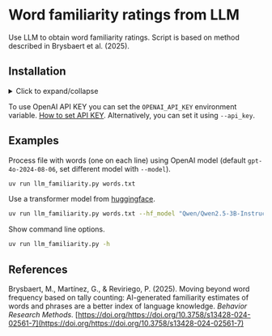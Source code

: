 # Word familiarity ratings from LLM

Use LLM to obtain word familiarity ratings. Script is based on method described in Brysbaert et al. (2025).

## Installation

<details>

<summary>Click to expand/collapse</summary>

### macOS

Install [brew](https://brew.sh).

Next install `Python` and `uv` using the [Terminal](https://support.apple.com/en-gb/guide/terminal/welcome/mac)

```sh
brew install python@3.12
brew install uv
```

### Windows

Install [scoop](https://scoop.sh).

Next install `Python` and `uv` using the [Windows Terminal](https://learn.microsoft.com/en-us/windows/terminal/).

```cmd
scoop bucket add versions
scoop install versions/python312
scoop bucket add main
scoop install main/uv
```

### Clone repository

```sh
git clone https://github.com/waltervanheuven/llm-familiarity.git
```

</details>

To use OpenAI API KEY you can set the `OPENAI_API_KEY` environment variable.
[How to set API KEY](https://help.openai.com/en/articles/5112595-best-practices-for-api-key-safety). Alternatively, you can set it using `--api_key`.

## Examples

Process file with words (one on each line) using OpenAI model (default `gpt-4o-2024-08-06`, set different model with `--model`).

```sh
uv run llm_familiarity.py words.txt
```

Use a transformer model from [huggingface](https://huggingface.co).

```sh
uv run llm_familiarity.py words.txt --hf_model "Qwen/Qwen2.5-3B-Instruct"
```

Show command line options.

```sh
uv run llm_familiarity.py -h
```

## References

Brysbaert, M., Martínez, G., & Reviriego, P. (2025). Moving beyond word frequency based on tally counting: AI-generated familiarity estimates of words and phrases are a better index of language knowledge. *Behavior Research Methods*. [https://doi.org/https://doi.org/10.3758/s13428-024-02561-7](https://doi.org/https://doi.org/10.3758/s13428-024-02561-7)
